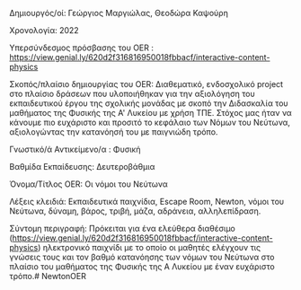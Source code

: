Δημιουργός/οί: Γεώργιος Μαργιώλας, Θεοδώρα Καψούρη

Χρονολογία: 2022

Υπερσύνδεσμος πρόσβασης του OER : https://view.genial.ly/620d2f316816950018fbbacf/interactive-content-physics

Σκοπός/πλαίσιο δημιουργίας του OER: Διαθεματικό, ενδοσχολικό project στο πλαίσιο δράσεων που υλοποιήθηκαν για την αξιολόγηση του εκπαιδευτικού έργου της σχολικής μονάδας με σκοπό την Διδασκαλία του μαθήματος της Φυσικής της Α' Λυκείου με χρήση ΤΠΕ. Στόχος μας ήταν να κάνουμε πιο ευχάριστο και προσιτό το κεφάλαιο των Νόμων του Νεύτωνα, αξιολογώντας την κατανόησή του με παιγνιώδη τρόπο.

Γνωστικό/ά Αντικείμενο/α : Φυσική

Βαθμίδα Εκπαίδευσης: Δευτεροβάθμια

Όνομα/Τίτλος OER: Οι νόμοι του Νεύτωνα

Λέξεις κλειδιά: Εκπαιδευτικά παιχνίδια, Escape Room, Newton, νόμοι του Νεύτωνα, δύναμη, βάρος, τριβή, μάζα, αδράνεια, αλληλεπίδραση.

Σύντομη περιγραφή: Πρόκειται για ένα ελεύθερα διαθέσιμο (https://view.genial.ly/620d2f316816950018fbbacf/interactive-content-physics) ηλεκτρονικό παιχνίδι με το οποίο οι μαθητές ελέγχουν τις γνώσεις τους και τον βαθμό κατανόησης των νόμων του Νεύτωνα στο πλαίσιο του μαθήματος της Φυσικής της Α Λυκείου με έναν ευχάριστο τρόπο.# NewtonOER
